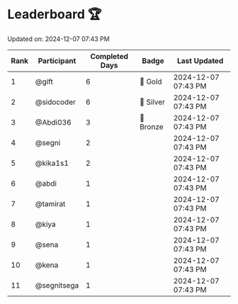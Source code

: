 # Leaderboard 🏆

Updated on: 2024-12-07 07:43 PM

| Rank | Participant       | Completed Days | Badge      | Last Updated         |
|------|-------------------|----------------|------------|----------------------|
| 1    | @gift             | 6              | 🏅 Gold     | 2024-12-07 07:43 PM |
| 2    | @sidocoder        | 6              | 🥈 Silver   | 2024-12-07 07:43 PM |
| 3    | @Abdi036          | 3              | 🥉 Bronze   | 2024-12-07 07:43 PM |
| 4    | @segni            | 2              |            | 2024-12-07 07:43 PM |
| 5    | @kika1s1          | 2              |            | 2024-12-07 07:43 PM |
| 6    | @abdi             | 1              |            | 2024-12-07 07:43 PM |
| 7    | @tamirat          | 1              |            | 2024-12-07 07:43 PM |
| 8    | @kiya             | 1              |            | 2024-12-07 07:43 PM |
| 9    | @sena             | 1              |            | 2024-12-07 07:43 PM |
| 10   | @kena             | 1              |            | 2024-12-07 07:43 PM |
| 11   | @segnitsega       | 1              |            | 2024-12-07 07:43 PM |
